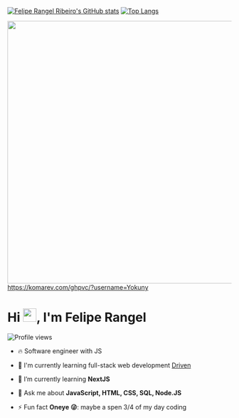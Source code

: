 [![Felipe Rangel Ribeiro's GitHub stats](https://github-readme-stats.vercel.app/api?username=Yokuny&show_icons=true&theme=radical&bg_color=00000000&hide_border)](https://github.com/Yokuny/github-readme-stats) [![Top Langs](https://github-readme-stats.vercel.app/api/top-langs/?username=Yokuny&layout=compact&bg_color=00000000&hide_border)](https://github.com/anuraghazra/github-readme-stats)





<img align="right" height="590em" src="https://raw.githubusercontent.com/gist/maykbrito/618ef18e3bbb7cdfd200f3a4fc1aabc6/raw/201d47c76006c99fe0dc55ea92e76bdca5537f08/githubcard.svg](https://raw.githubusercontent.com/gist/Yokuny/57f61adcaeff531376b1573680570a94/raw/0c6326c2c2295752245cbc97dd60e4df64791191/yokunyCard.svg"/>

https://komarev.com/ghpvc/?username=Yokuny

<h1 align="left">Hi <img src="https://raw.githubusercontent.com/kaueMarques/kaueMarques/master/hi.gif" height="30px">, I'm Felipe Rangel</h1>
<p align="left"> <img src="https://komarev.com/ghpvc/?username=maykbrito&color=yellow" alt="Profile views" /> </p>

- 🔥 Software engineer with JS
 
- 🔭 I'm currently learning full-stack web development [Driven](https://github.com/driven-education)

- 🌱 I’m currently learning **NextJS**

- 💬 Ask me about **JavaScript, HTML, CSS, SQL, Node.JS**

- ⚡ Fun fact **Oneye 😜**: maybe a spen 3/4 of my day coding


<!--

<br><br>

## 🛠 &nbsp;Tech Stack

![JavaScript](https://img.shields.io/badge/-JavaScript-05122A?style=flat&logo=javascript)&nbsp;
![Node.js](https://img.shields.io/badge/-Node.js-05122A?style=flat&logo=node.js)&nbsp;
![HTML](https://img.shields.io/badge/-HTML-05122A?style=flat&logo=HTML5)&nbsp;
![CSS](https://img.shields.io/badge/-CSS-05122A?style=flat&logo=CSS3&logoColor=1572B6)&nbsp;
![React](https://img.shields.io/badge/-React-05122A?style=flat&logo=react)&nbsp;
![Git](https://img.shields.io/badge/-Git-05122A?style=flat&logo=git)&nbsp;
![GitHub](https://img.shields.io/badge/-GitHub-05122A?style=flat&logo=github)&nbsp;
![Markdown](https://img.shields.io/badge/-Markdown-05122A?style=flat&logo=markdown)&nbsp;
![Visual Studio Code](https://img.shields.io/badge/-Visual%20Studio%20Code-05122A?style=flat&logo=visual-studio-code&logoColor=007ACC)&nbsp;
![PostgreSQL](https://img.shields.io/badge/-PostgreSQL-05122A?style=flat&logo=postgresql)&nbsp;
![SQLite](https://img.shields.io/badge/-SQLite-05122A?style=flat&logo=sqlite)&nbsp;

<br><br>

https://github-readme-stats.vercel.app/api?username=Yokuny


[![Anurag's GitHub stats](https://github-readme-stats.vercel.app/api?username=Yokuny)](https://github.com/anuraghazra/github-readme-stats)

## ⚙️ &nbsp;GitHub Analytics

<p align="left">
[![Anurag's GitHub stats](https://github-readme-stats.vercel.app/api?username=yokuny)](https://github.com/yokuny/github-readme-stats)
</p>
-->

<br><br>

